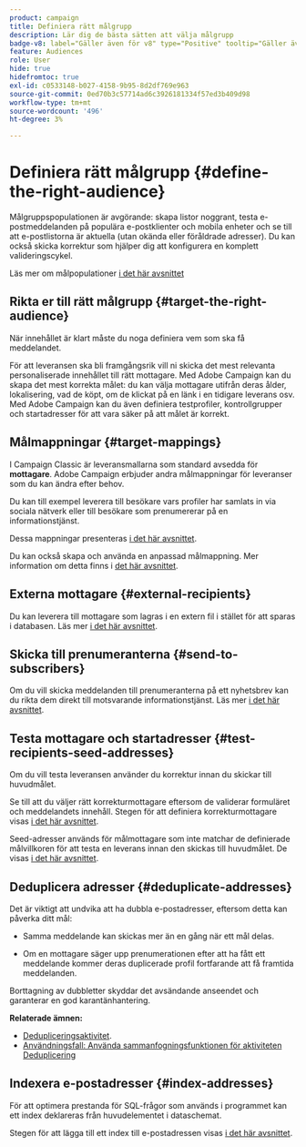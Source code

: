 ```yaml
---
product: campaign
title: Definiera rätt målgrupp
description: Lär dig de bästa sätten att välja målgrupp
badge-v8: label="Gäller även för v8" type="Positive" tooltip="Gäller även Campaign v8"
feature: Audiences
role: User
hide: true
hidefromtoc: true
exl-id: c0533148-b027-4158-9b95-8d2df769e963
source-git-commit: 0ed70b3c57714ad6c3926181334f57ed3b409d98
workflow-type: tm+mt
source-wordcount: '496'
ht-degree: 3%

---
```


# Definiera rätt målgrupp {#define-the-right-audience}

Målgruppspopulationen är avgörande: skapa listor noggrant, testa e-postmeddelanden på populära e-postklienter och mobila enheter och se till att e-postlistorna är aktuella (utan okända eller föråldrade adresser). Du kan också skicka korrektur som hjälper dig att konfigurera en komplett valideringscykel.

Läs mer om målpopulationer [i det här avsnittet](steps-defining-the-target-population.md)

## Rikta er till rätt målgrupp {#target-the-right-audience}

När innehållet är klart måste du noga definiera vem som ska få meddelandet.

För att leveransen ska bli framgångsrik vill ni skicka det mest relevanta personaliserade innehållet till rätt mottagare. Med Adobe Campaign kan du skapa det mest korrekta målet: du kan välja mottagare utifrån deras ålder, lokalisering, vad de köpt, om de klickat på en länk i en tidigare leverans osv. Med Adobe Campaign kan du även definiera testprofiler, kontrollgrupper och startadresser för att vara säker på att målet är korrekt.

## Målmappningar {#target-mappings}

I Campaign Classic är leveransmallarna som standard avsedda för **mottagare**. Adobe Campaign erbjuder andra målmappningar för leveranser som du kan ändra efter behov.

Du kan till exempel leverera till besökare vars profiler har samlats in via sociala nätverk eller till besökare som prenumererar på en informationstjänst.

Dessa mappningar presenteras [ i det här avsnittet](steps-defining-the-target-population.md#select-a-target-mapping).

Du kan också skapa och använda en anpassad målmappning. Mer information om detta finns i [det här avsnittet](../../configuration/using/target-mapping.md).

## Externa mottagare {#external-recipients}

Du kan leverera till mottagare som lagras i en extern fil i stället för att sparas i databasen. Läs mer [i det här avsnittet](steps-defining-the-target-population.md#selecting-external-recipients).

## Skicka till prenumeranterna {#send-to-subscribers}

Om du vill skicka meddelanden till prenumeranterna på ett nyhetsbrev kan du rikta dem direkt till motsvarande informationstjänst. Läs mer [i det här avsnittet](managing-subscriptions.md#delivering-to-the-subscribers-of-a-service).


## Testa mottagare och startadresser {#test-recipients-seed-addresses}

Om du vill testa leveransen använder du korrektur innan du skickar till huvudmålet.

Se till att du väljer rätt korrekturmottagare eftersom de validerar formuläret och meddelandets innehåll. Stegen för att definiera korrekturmottagare visas [i det här avsnittet](steps-defining-the-target-population.md#selecting-the-proof-target).

Seed-adresser används för målmottagare som inte matchar de definierade målvillkoren för att testa en leverans innan den skickas till huvudmålet. De visas [ i det här avsnittet](about-seed-addresses.md).

## Deduplicera adresser {#deduplicate-addresses}

Det är viktigt att undvika att ha dubbla e-postadresser, eftersom detta kan påverka ditt mål:

* Samma meddelande kan skickas mer än en gång när ett mål delas.

* Om en mottagare säger upp prenumerationen efter att ha fått ett meddelande kommer deras duplicerade profil fortfarande att få framtida meddelanden.

Borttagning av dubbletter skyddar det avsändande anseendet och garanterar en god karantänhantering.

**Relaterade ämnen:**

* [Dedupliceringsaktivitet](../../workflow/using/deduplication.md).
* [Användningsfall: Använda sammanfogningsfunktionen för aktiviteten Deduplicering](../../workflow/using/deduplication-merge.md)

## Indexera e-postadresser {#index-addresses}

För att optimera prestanda för SQL-frågor som används i programmet kan ett index deklareras från huvudelementet i dataschemat.

Stegen för att lägga till ett index till e-postadressen visas [i det här avsnittet](../../configuration/using/database-mapping.md#indexed-fields).

